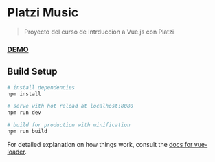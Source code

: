 # Platzi Music

> Proyecto del curso de Intrduccion a Vue.js con Platzi

### [DEMO](https://luisbits.github.io/PlatziMusic/)

## Build Setup

``` bash
# install dependencies
npm install

# serve with hot reload at localhost:8080
npm run dev

# build for production with minification
npm run build
```

For detailed explanation on how things work, consult the [docs for vue-loader](http://vuejs.github.io/vue-loader).
